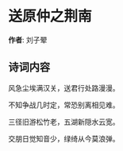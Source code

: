 # 送原仲之荆南

**作者**: 刘子翚

## 诗词内容

风急尘埃满汉关，送君行处路漫漫。

不知争战几时定，常恐别离相见难。

三径旧游松竹老，五湖新隠水云宽。

交朋日觉知音少，绿绮从今莫浪弹。


